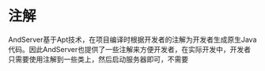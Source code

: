 # 注解

AndServer基于Apt技术，在项目编译时根据开发者的注解为开发者生成原生Java代码。因此AndServer也提供了一些注解来方便开发者，在实际开发中，开发者只需要使用注解到一些类上，然后启动服务器即可，不需要